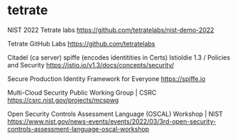 # tetrate

NIST 2022 Tetrate labs
https://github.com/tetratelabs/nist-demo-2022

Tetrate GitHub Labs 
https://github.com/tetratelabs

Citadel (ca server) spiffe (encodes identitities in Certs) Istioldie 1.3 / Policies and Security
https://istio.io/v1.3/docs/concepts/security/

Secure Production Identity Framework for Everyone
https://spiffe.io

Multi-Cloud Security Public Working Group | CSRC
https://csrc.nist.gov/projects/mcspwg

Open Security Controls Assessment Language (OSCAL) Workshop | NIST
https://www.nist.gov/news-events/events/2022/03/3rd-open-security-controls-assessment-language-oscal-workshop
